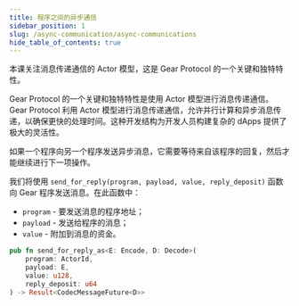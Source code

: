 ```yaml
---
title: 程序之间的异步通信
sidebar_position: 1
slug: /async-communication/async-communications
hide_table_of_contents: true
---
```


本课关注消息传递通信的 Actor 模型，这是 Gear Protocol 的一个关键和独特特性。

Gear Protocol 的一个关键和独特特性是使用 Actor 模型进行消息传递通信。 Gear Protocol 利用 Actor 模型进行消息传递通信，允许并行计算和异步消息传递，以确保更快的处理时间。这种开发结构为开发人员构建复杂的 dApps 提供了极大的灵活性。

如果一个程序向另一个程序发送异步消息，它需要等待来自该程序的回复，然后才能继续进行下一项操作。

我们将使用 `send_for_reply(program, payload, value, reply_deposit)` 函数向 Gear 程序发送消息。在此函数中：

- `program` - 要发送消息的程序地址；
- `payload` - 发送给程序的消息；
- `value` - 附加到消息的资金。

```rust
pub fn send_for_reply_as<E: Encode, D: Decode>(
    program: ActorId,
    payload: E,
    value: u128,
    reply_deposit: u64
) -> Result<CodecMessageFuture<D>>
```
